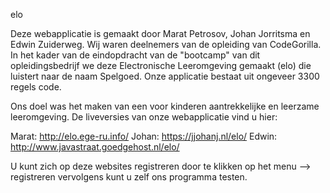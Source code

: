 elo

Deze webapplicatie is gemaakt door Marat Petrosov, Johan Jorritsma en Edwin Zuiderweg. Wij waren deelnemers van de opleiding van 
CodeGorilla. In het kader van de eindopdracht van de "bootcamp" van dit opleidingsbedrijf we deze Electronische Leeromgeving gemaakt 
(elo) die luistert naar de naam Spelgoed. Onze applicatie bestaat uit ongeveer 3300 regels code.

Ons doel was het maken van een voor kinderen aantrekkelijke en leerzame leeromgeving. De liveversies van onze webapplicatie vind u hier:

Marat: http://elo.ege-ru.info/ Johan: https://jjohanj.nl/elo/ Edwin: http://www.javastraat.goedgehost.nl/elo/

U kunt zich op deze websites registreren door te klikken op het menu --> registreren vervolgens kunt u zelf ons programma testen.
